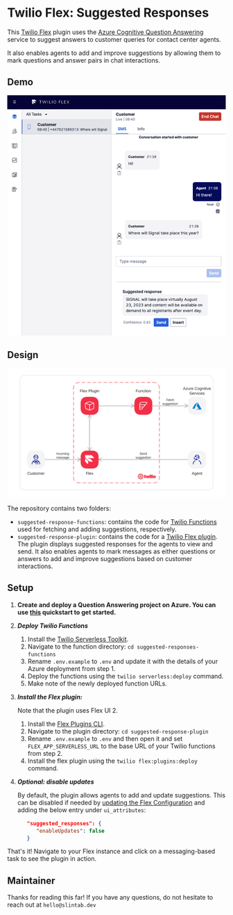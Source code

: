 # Twilio Flex: Suggested Responses

This [Twilio Flex](https://www.twilio.com/flex) plugin uses the [Azure Cognitive Question Answering](https://azure.microsoft.com/en-gb/services/cognitive-services/question-answering/) service to suggest answers to customer queries for contact center agents.

It also enables agents to add and improve suggestions by allowing them to mark questions and answer pairs in chat interactions.


## Demo
![Demo](demo.png?raw=true)

## Design
![Architecture](architecture.png?raw=true)

The repository contains two folders:
- `suggested-response-functions`: contains the code for [Twilio Functions](https://www.twilio.com/docs/runtime/functions) used for fetching and adding suggestions, respectively. 
- `suggested-response-plugin`: contains the code for a [Twilio Flex plugin](https://www.twilio.com/docs/flex/developer/plugins). The plugin displays suggested responses for the agents to view and send. It also enables agents to mark messages as either questions or answers to add and improve suggestions based on customer interactions.

## Setup

1. **Create and deploy a Question Answering project on Azure. You can use [this](https://docs.microsoft.com/en-us/azure/cognitive-services/language-service/question-answering/quickstart/sdk?pivots=studio) quickstart to get started.**

2. ***Deploy Twilio Functions***
   1. Install the [Twilio Serverless Toolkit](https://www.twilio.com/docs/labs/serverless-toolkit).
   2. Navigate to the function directory: `cd suggested-responses-functions`
   3. Rename `.env.example` to `.env` and update it with the details of your Azure deployment from step 1. 
   3. Deploy the functions using the `twilio serverless:deploy` command.
   4. Make note of the newly deployed function URLs.

3. ***Install the Flex plugin:***

   Note that the plugin uses Flex UI 2.


   1. Install the [Flex Plugins CLI](https://www.twilio.com/docs/flex/developer/plugins/cli).
   2. Navigate to the plugin directory: `cd suggested-response-plugin`
   3. Rename `.env.example` to `.env` and then open it and set `FLEX_APP_SERVERLESS_URL` to the base URL of your Twilio functions from step 2. 
   4. Install the flex plugin using the `twilio flex:plugins:deploy` command. 

4. ***Optional: disable updates*** 
   
   By default, the plugin allows agents to add and update suggestions. This can be disabled if needed by [updating the Flex Configuration](https://www.twilio.com/docs/flex/developer/config/flex-configuration-rest-api#update-your-configuration) and adding the below entry under `ui_attributes`:
      
      ```json
         "suggested_responses": {
            "enableUpdates": false
         }
      ```
   


That's it! Navigate to your Flex instance and click on a messaging-based task to see the plugin in action.

## Maintainer
Thanks for reading this far!
If you have any questions, do not hesitate to reach out at `hello@slintab.dev`